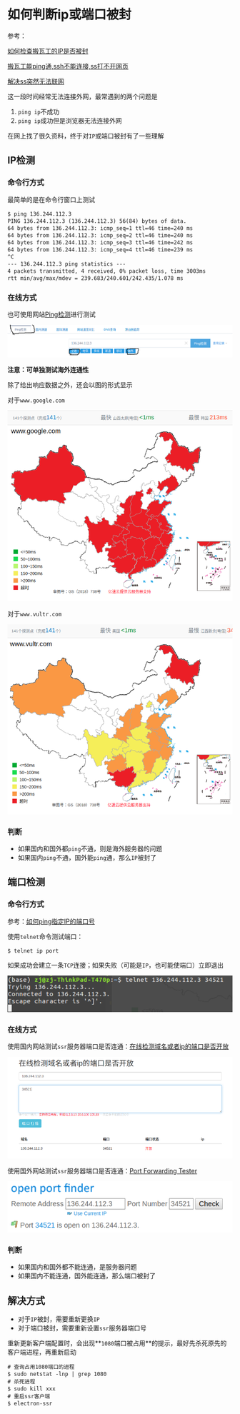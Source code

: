 # 如何判断ip或端口被封

参考：

[如何检查搬瓦工的IP是否被封](https://www.bandwagonhost.net/769.html)

[搬瓦工能ping通,ssh不能连接,ss打不开网页](https://www.liuchang.org/ban-wa-gong-neng-ping-tongssh-bu-neng-lian-jiess-da-bu-kai-wang-ye/)

[解决ss突然无法联网](http://www.pianshen.com/article/6552251764/)

这一段时间经常无法连接外网，最常遇到的两个问题是

1. `ping ip`不成功
2. `ping ip`成功但是浏览器无法连接外网

在网上找了很久资料，终于对`IP`或端口被封有了一些理解

## IP检测

### 命令行方式

最简单的是在命令行窗口上测试

```
$ ping 136.244.112.3
PING 136.244.112.3 (136.244.112.3) 56(84) bytes of data.
64 bytes from 136.244.112.3: icmp_seq=1 ttl=46 time=240 ms
64 bytes from 136.244.112.3: icmp_seq=2 ttl=46 time=240 ms
64 bytes from 136.244.112.3: icmp_seq=3 ttl=46 time=242 ms
64 bytes from 136.244.112.3: icmp_seq=4 ttl=46 time=239 ms
^C
--- 136.244.112.3 ping statistics ---
4 packets transmitted, 4 received, 0% packet loss, time 3003ms
rtt min/avg/max/mdev = 239.683/240.601/242.435/1.078 ms
```

### 在线方式

也可使用网站[Ping检测](http://ping.chinaz.com/)进行测试

![](./imgs/test-climb/ping-online.png)

**注意：可单独测试海外连通性**

除了给出响应数据之外，还会以图的形式显示

对于`www.google.com`

![](./imgs/test-climb/google.png)

对于`www.vultr.com`

![](./imgs/test-climb/vultr.png)

### 判断

* 如果国内和国外都`ping`不通，则是海外服务器的问题
* 如果国内`ping`不通，国外能`ping`通，那么`IP`被封了

## 端口检测

### 命令行方式

参考：[如何ping指定IP的端口号](https://www.jianshu.com/p/fbdf744a3fbd)

使用`telnet`命令测试端口：

```
$ telnet ip port
```

如果成功会建立一条`TCP`连接；如果失败（可能是`IP`，也可能使端口）立即退出

![](./imgs/test-climb/telnet-port.png)

### 在线方式

使用国内网站测试`ssr`服务器端口是否连通：[在线检测域名或者ip的端口是否开放](http://coolaf.com/tool/port)

![](./imgs/test-climb/port-online.png)

使用国外网站测试`ssr`服务器端口是否连通：[Port Forwarding Tester](https://www.yougetsignal.com/tools/open-ports/)

![](./imgs/test-climb/port-online-2.png)

### 判断

* 如果国内和国外都不能连通，是服务器问题
* 如果国内不能连通，国外能连通，那么端口被封了

## 解决方式

* 对于`IP`被封，需要重新更换`IP`
* 对于端口被封，需要重新设置`ssr`服务器端口号

重新更新客户端配置时，会出现**`1080`端口被占用**的提示，最好先杀死原先的客户端进程，再重新启动

```
# 查询占用1080端口的进程
$ sudo netstat -lnp | grep 1080
# 杀死进程
$ sudo kill xxx
# 重启ssr客户端
$ electron-ssr
```